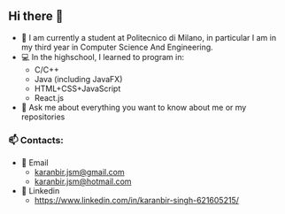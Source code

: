 ## Hi there 👋

- 🔭 I am currently a student at Politecnico di Milano, in particular I am in my third year in Computer Science And Engineering.
- 💻 In the highschool, I learned to program in:
    - C/C++
    - Java (including JavaFX)
    - HTML+CSS+JavaScript
    - React.js
- 💬 Ask me about everything you want to know about me or my repositories
### 📫 Contacts:
- 📧 Email
    -  karanbir.jsm@gmail.com
    -  karanbir.jsm@hotmail.com
- 📮 Linkedin
    - https://www.linkedin.com/in/karanbir-singh-621605215/ 


